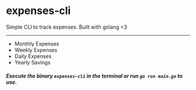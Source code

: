 # expenses-cli

Simple CLI to track expenses. Built with golang <3
_____________________

- Monthly Expenses
- Weekly Expenses 
- Daily Expenses
- Yearly Savings

##### Execute the binary `expenses-cli` in the terminal or run `go run main.go` to use.
